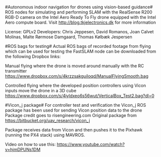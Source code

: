 #Autonomous indoor navigation for drones using vision-based guidance#
ROS nodes for simulating and performing SLAM with the RealSense R200 RGB-D camera on the Intel Aero Ready To Fly drone equipped with the Intel Aero compute board.
Visit http://blog.tkjelectronics.dk for more information

License: GPLv2
Developers: Chris Jeppesen, David Romanos, Joan Calvet Molinas, Malte Rørmose Damgaard, Thomas Kølbæk Jespersen


#ROS bags for testing#
Actual ROS bags of recorded footage from flying which can be used for testing the FastSLAM node can be downloaded from the following Dropbox links:

Manual flying where the drone is moved around manually with the RC transmitter
https://www.dropbox.com/s/4krzzsakguiloqd/ManualFlyingSmooth.bag

Controlled flying where the developed position controllers using Vicon inputs move the drone in a 3D cube
https://www.dropbox.com/s/4iyldxeo6s56wut/VerticalBox_Test2.bag?dl=0


#Vicon_j package#
For controller test and verification the Vicon_j ROS package has been used for sending Vicon position data to the drone
Package credit goes to risengineering.com
Original package from https://bitbucket.org/uav_research/vicon_j

Package receives data from Vicon and then pushes it to the Pixhawk (running the PX4 stack) using MAVROS.

Video on how to use this: https://www.youtube.com/watch?v=hjmDPUNs1DM